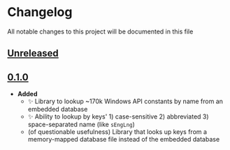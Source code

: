 # Changelog
All notable changes to this project will be documented in this file

[unreleased]: https://github.com/eugenesvk/winAPIconst/compare/0.1.0...HEAD
## [Unreleased]
<!-- - __Added__ -->
  <!-- + :sparkles:  -->
  <!-- new features -->
<!-- - __Changed__ -->
  <!-- +   -->
  <!-- changes in existing functionality -->
<!-- - __Fixed__ -->
  <!-- + :beetle:  -->
  <!-- bug fixes -->
<!-- - __Deprecated__ -->
  <!-- + :poop:  -->
  <!-- soon-to-be removed features -->
<!-- - __Removed__ -->
  <!-- + :wastebasket:  -->
  <!-- now removed features -->
<!-- - __Security__ -->
  <!-- + :lock:  -->
  <!-- vulnerabilities -->

[0.1.0]: https://github.com/eugenesvk/winAPIconst/releases/tag/0.1.0
## [0.1.0]
- __Added__
  + :sparkles: Library to lookup ~170k Windows API constants by name from an embedded database
  + :sparkles: Ability to lookup by keys' 1) case-sensitive 2) abbreviated 3) space-separated name (like `sEngLng`)
  + (of questionable usefulness) Library that looks up keys from a memory-mapped database file instead of the embedded database
